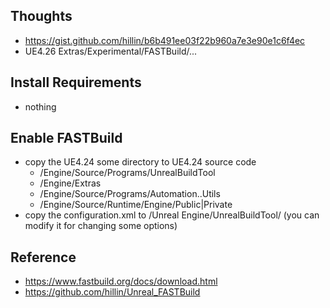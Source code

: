
## Thoughts ##
* https://gist.github.com/hillin/b6b491ee03f22b960a7e3e90e1c6f4ec
* UE4.26 Extras/Experimental/FASTBuild/...

## Install Requirements ##
* nothing

## Enable FASTBuild ##
* copy the UE4.24 some directory to UE4.24 source code
    * /Engine/Source/Programs/UnrealBuildTool
    * /Engine/Extras
    * /Engine/Source/Programs/Automation..Utils 
    * /Engine/Source/Runtime/Engine/Public|Private
* copy the configuration.xml to  <your documents>/Unreal Engine/UnrealBuildTool/ (you can modify it for changing some options)

## Reference ##
* https://www.fastbuild.org/docs/download.html
* https://github.com/hillin/Unreal_FASTBuild
 
 

